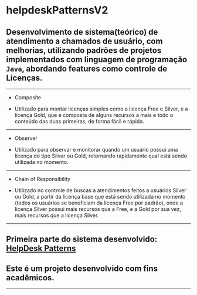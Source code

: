 # helpdeskPatternsV2
## Desenvolvimento de sistema(teórico) de atendimento a chamados de usuário, com melhorias, utilizando padrões de projetos implementados com linguagem de programação ```Java```, abordando features como controle de Licenças.

---

* Composite
- Utilizado para montar licenças simples como a licença Free e Silver, e a licença Gold, que é composta de alguns recursos a mais e todo o conteúdo das duas primeiras, de forma fácil e rápida.
---

* Observer
- Utilizado para observar e monitorar quando um usuário possui uma licença do tipo Silver ou Gold, retornando rapidamente qual está sendo utilizada no momento.
---

* Chain of Responsibility
- Utilizado no controle de buscas a atendimentos feitos a usuários Silver ou Gold, a partir da licença base que está sendo utilizada no momento (todos os usuários se beneficiam da licença Free por padrão), onde a licença Silver possui mais recursos que a Free, e a Gold por sua vez, mais recursos que a licença Silver.
---
Primeira parte do sistema desenvolvido: [HelpDesk Patterns](https://github.com/paulosmvargas/helpdeskPatterns)
---
## Este é um projeto desenvolvido com fins acadêmicos.
---
<!-- Woody Woodpecker reference ;)-->
